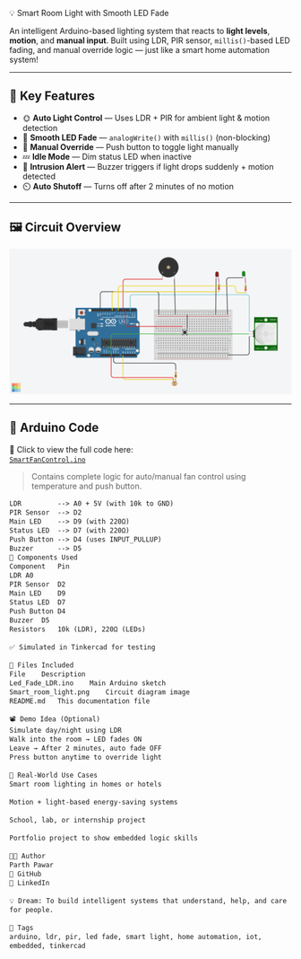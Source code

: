  💡 Smart Room Light with Smooth LED Fade

An intelligent Arduino-based lighting system that reacts to **light levels**, **motion**, and **manual input**. Built using LDR, PIR sensor, `millis()`-based LED fading, and manual override logic — just like a smart home automation system!

---

## 🌟 Key Features

- 🌞 **Auto Light Control** — Uses LDR + PIR for ambient light & motion detection  
- 🌈 **Smooth LED Fade** — `analogWrite()` with `millis()` (non-blocking)  
- 🔘 **Manual Override** — Push button to toggle light manually  
- 💤 **Idle Mode** — Dim status LED when inactive  
- 🚨 **Intrusion Alert** — Buzzer triggers if light drops suddenly + motion detected  
- ⏲️ **Auto Shutoff** — Turns off after 2 minutes of no motion

---

## 🖼️ Circuit Overview

![Circuit Diagram](Smart-Room-Light/Smart_room_light.png)

---

## 📄 Arduino Code

📂 Click to view the full code here:  
[`SmartFanControl.ino`](Smart-Room-Light/Smart_Room.ino)

> Contains complete logic for auto/manual fan control using temperature and push button.


```text
LDR         --> A0 + 5V (with 10k to GND)
PIR Sensor  --> D2
Main LED    --> D9 (with 220Ω)
Status LED  --> D7 (with 220Ω)
Push Button --> D4 (uses INPUT_PULLUP)
Buzzer      --> D5
🔩 Components Used
Component	Pin
LDR	A0
PIR Sensor	D2
Main LED	D9
Status LED	D7
Push Button	D4
Buzzer	D5
Resistors	10k (LDR), 220Ω (LEDs)

✅ Simulated in Tinkercad for testing

📁 Files Included
File	Description
Led_Fade_LDR.ino	Main Arduino sketch
Smart_room_light.png	Circuit diagram image
README.md	This documentation file

📽️ Demo Idea (Optional)
Simulate day/night using LDR
Walk into the room → LED fades ON
Leave → After 2 minutes, auto fade OFF
Press button anytime to override light

🚀 Real-World Use Cases
Smart room lighting in homes or hotels

Motion + light-based energy-saving systems

School, lab, or internship project

Portfolio project to show embedded logic skills

👨‍💻 Author
Parth Pawar
🔗 GitHub
🔗 LinkedIn

💡 Dream: To build intelligent systems that understand, help, and care for people.

🔖 Tags
arduino, ldr, pir, led fade, smart light, home automation, iot, embedded, tinkercad
